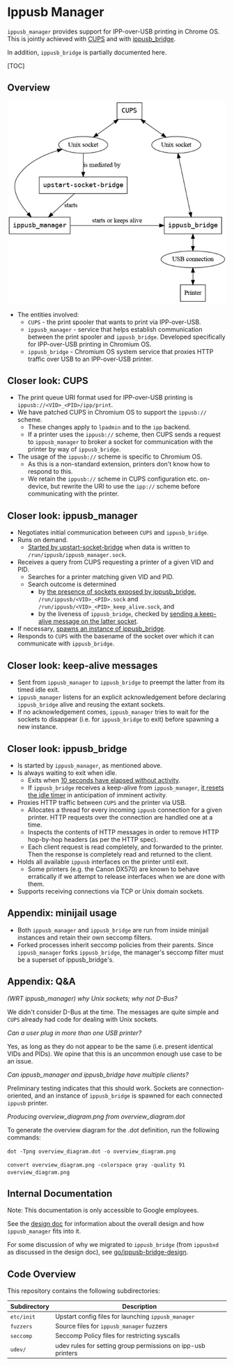 # Ippusb Manager

`ippusb_manager` provides support for IPP-over-USB printing in Chrome
OS. This is jointly achieved with
[CUPS](https://chromium.googlesource.com/chromiumos/third_party/cups/)
and with
[ippusb_bridge][ippusb_bridge].

In addition, `ippusb_bridge` is partially documented here.

[TOC]

## Overview

![ippusb_manager overview diagram](./overview_diagram.png)

* The entities involved:
  * `CUPS` - the print spooler that wants to print via IPP-over-USB.
  * `ippusb_manager` - service that helps establish communication
    between the print spooler and `ippusb_bridge`. Developed specifically
    for IPP-over-USB printing in Chromium OS.
  * `ippusb_bridge` - Chromium OS system service that proxies HTTP traffic
    over USB to an IPP-over-USB printer.

## Closer look: CUPS

* The print queue URI format used for IPP-over-USB printing is
  `ippusb://<VID>_<PID>/ipp/print`.
* We have patched CUPS in Chromium OS to support the
  `ippusb://` scheme.
  * These changes apply to `lpadmin` and to the `ipp` backend.
  * If a printer uses the `ippusb://` scheme, then CUPS sends a request
    to `ippusb_manager` to broker a socket for communication with
    the printer by way of `ippusb_bridge`.
* The usage of the `ippusb://` scheme is specific to Chromium OS.
  * As this is a non-standard extension, printers don't know how to
    respond to this.
  * We retain the `ippusb://` scheme in CUPS configuration etc.
    on-device, but rewrite the URI to use the `ipp://` scheme before
    communicating with the printer.

## Closer look: ippusb\_manager

* Negotiates initial communication between `CUPS` and `ippusb_bridge`.
* Runs on demand.
  * [Started by upstart-socket-bridge][upstart-socket-bridge-conf]
    when data is written to `/run/ippusb/ippusb_manager.sock`.
* Receives a query from CUPS requesting a printer of a given
  VID and PID.
  * Searches for a printer matching given VID and PID.
  * Search outcome is determined
    * by
      [the presence of sockets exposed by ippusb_bridge][ippusb-sockets],
      `/run/ippusb/<VID>_<PID>.sock` and
      `/run/ippusb/<VID>_<PID>_keep_alive.sock`, and
    * by the liveness of `ippusb_bridge`, checked by
      [sending a keep-alive message on the latter socket][manager-sending-keep-alive].
* If necessary, [spawns an instance of ippusb_bridge][manager-spawning-bridge].
* Responds to `CUPS` with the basename of the socket over which
  it can communicate with `ippusb_bridge`.

## Closer look: keep-alive messages

* Sent from `ippusb_manager` to `ippusb_bridge` to preempt the latter
  from its timed idle exit.
* `ippusb_manager` listens for an explicit acknowledgement before
  declaring `ippusb_bridge` alive and reusing the extant sockets.
* If no acknowledgement comes, `ippusb_manager` tries to wait for the
  sockets to disappear (i.e. for `ippusb_bridge` to exit) before
  spawning a new instance.

## Closer look: ippusb\_bridge

* Is started by `ippusb_manager`, as mentioned above.
* Is always waiting to exit when idle.
  * Exits when
    [10 seconds have elapsed without activity][ippusb_bridge-timed-exit].
  * If `ippusb_bridge` receives a keep-alive from `ippusb_manager`,
    [it resets the idle timer][ippusb-idle-bump] in anticipation of
    imminent activity.
* Proxies HTTP traffic between `CUPS` and the printer via USB.
  * Allocates a thread for every incoming `ippusb` connection for a
    given printer. HTTP requests over the connection are handled one at
    a time.
  * Inspects the contents of HTTP messages in order to remove HTTP hop-by-hop
    headers (as per the HTTP spec).
  * Each client request is read completely, and forwarded to the printer. Then
    the response is completely read and returned to the client.
* Holds all available `ippusb` interfaces on the printer until exit.
  * Some printers (e.g. the Canon DX570) are known to behave erratically
    if we attempt to release interfaces when we are done with them.
* Supports receiving connections via TCP or Unix domain sockets.

## Appendix: minijail usage

* Both `ippusb_manager` and `ippusb_bridge` are run from inside minijail
  instances and retain their own seccomp filters.
* Forked processes inherit seccomp policies from their parents. Since
  `ippusb_manager` forks `ippusb_bridge`, the manager's seccomp filter must be
  a superset of ippusb\_bridge's.

## Appendix: Q&A

*(WRT ippusb_manager) why Unix sockets; why not D-Bus?*

We didn't consider D-Bus at the time. The messages are
quite simple and `CUPS` already had code for dealing with Unix sockets.

*Can a user plug in more than one USB printer?*

Yes, as long as they do not appear to be the same (i.e. present
identical VIDs and PIDs). We opine that this is an uncommon enough
use case to be an issue.

*Can ippusb_manager and ippusb_bridge have multiple clients?*

Preliminary testing indicates that this should work. Sockets are
connection-oriented, and an instance of `ippusb_bridge` is spawned for
each connected `ippusb` printer.

*Producing overview_diagram.png from overview_diagram.dot*

To generate the overview diagram for the .dot definition, run the following
commands:

`dot -Tpng overview_diagram.dot -o overview_diagram.png`

`convert overview_diagram.png -colorspace gray -quality 91 overview_diagram.png`

## Internal Documentation

Note: This documentation is only accessible to Google employees.

See the [design doc](http://go/ipp-over-usb) for information about the overall
design and how `ippusb_manager` fits into it.

For some discussion of why we migrated to `ippusb_bridge` (from `ippusbxd` as
discussed in the design doc), see
[go/ippusb-bridge-design](https://goto.google.com/ippusb-bridge-design).

## Code Overview

This repository contains the following subdirectories:

| Subdirectory | Description |
|--------------|-------------|
| `etc/init`   | Upstart config files for launching `ippusb_manager` |
| `fuzzers`    | Source files for `ippusb_manager` fuzzers |
| `seccomp`    | Seccomp Policy files for restricting syscalls |
| `udev/`      | udev rules for setting group permissions on ipp-usb printers |

[ippusb_bridge]: https://chromium.googlesource.com/chromiumos/platform2/+/HEAD/ippusb_bridge/
[upstart-socket-bridge-conf]: https://chromium.googlesource.com/chromiumos/platform2/+/HEAD/ippusb_manager/etc/init/ippusb.conf#9
[ippusb-sockets]: https://chromium.googlesource.com/chromiumos/platform2/+/HEAD/ippusb_manager/ippusb_manager.cc#44
[manager-sending-keep-alive]: https://chromium.googlesource.com/chromiumos/platform2/+/HEAD/ippusb_manager/ippusb_manager.cc#178
[manager-spawning-bridge]: https://chromium.googlesource.com/chromiumos/platform2/+/HEAD/ippusb_manager/ippusb_manager.cc#131
[ippusb_bridge-timed-exit]: https://chromium.googlesource.com/chromiumos/platform2/+/HEAD/ippusb_bridge/src/main.rs#219
[ippusb-idle-bump]: https://chromium.googlesource.com/chromiumos/platform2/+/HEAD/ippusb_bridge/src/main.rs#252
